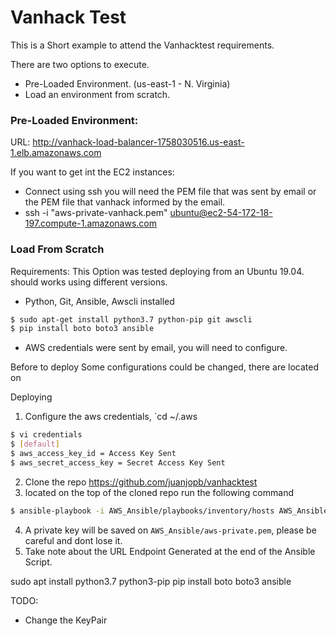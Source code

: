 # Vanhack Test

This is a Short example to attend the Vanhacktest requirements.

There are two options to execute.

- Pre-Loaded Environment. (us-east-1 - N. Virginia)
- Load an environment from scratch.

### Pre-Loaded Environment:
URL: http://vanhack-load-balancer-1758030516.us-east-1.elb.amazonaws.com

If you want to get int the EC2 instances:
- Connect using ssh you will need the PEM file that was sent by email or the PEM file that vanhack informed by the email.
- ssh -i "aws-private-vanhack.pem" ubuntu@ec2-54-172-18-197.compute-1.amazonaws.com


### Load From Scratch
Requirements:
This Option was tested deploying from an Ubuntu 19.04. should works using different versions.

- Python, Git, Ansible, Awscli installed
 ```sh
$ sudo apt-get install python3.7 python-pip git awscli
$ pip install boto boto3 ansible
```
- AWS credentials were sent by email, you will need to configure.

Before to deploy
Some configurations could be changed, there are located on

Deploying
1. Configure the aws credentials, `cd ~/.aws
 ```sh
$ vi credentials
$ [default]
$ aws_access_key_id = Access Key Sent
$ aws_secret_access_key = Secret Access Key Sent
``` 
2. Clone the repo https://github.com/juanjopb/vanhacktest
3. located on the top of the cloned repo run the following command 
```sh
$ ansible-playbook -i AWS_Ansible/playbooks/inventory/hosts AWS_Ansible/playbooks/All-tasks.yml -e 'ansible_python_interpreter=/usr/bin/python3'
```
4. A private key will be saved on `AWS_Ansible/aws-private.pem`, please be careful and dont lose it.
5. Take note about the URL Endpoint Generated at the end of the Ansible Script.




sudo apt install python3.7 python3-pip
pip install boto boto3 ansible

TODO: 
- Change the KeyPair